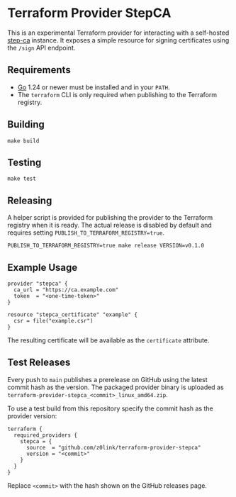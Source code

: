 # Terraform Provider StepCA

This is an experimental Terraform provider for interacting with a self-hosted [step-ca](https://github.com/smallstep/certificates) instance. It exposes a simple resource for signing certificates using the `/sign` API endpoint.

## Requirements

* [Go](https://go.dev/) 1.24 or newer must be installed and in your `PATH`.
* The `terraform` CLI is only required when publishing to the Terraform registry.

## Building

```
make build
```

## Testing

```
make test
```

## Releasing

A helper script is provided for publishing the provider to the Terraform registry when it is ready. The actual release is disabled by default and requires setting `PUBLISH_TO_TERRAFORM_REGISTRY=true`.

```
PUBLISH_TO_TERRAFORM_REGISTRY=true make release VERSION=v0.1.0
```

## Example Usage

```
provider "stepca" {
  ca_url = "https://ca.example.com"
  token  = "<one-time-token>"
}

resource "stepca_certificate" "example" {
  csr = file("example.csr")
}
```

The resulting certificate will be available as the `certificate` attribute.

## Test Releases

Every push to `main` publishes a prerelease on GitHub using the latest commit
hash as the version. The packaged provider binary is uploaded as
`terraform-provider-stepca_<commit>_linux_amd64.zip`.

To use a test build from this repository specify the commit hash as the provider
version:

```hcl
terraform {
  required_providers {
    stepca = {
      source  = "github.com/z0link/terraform-provider-stepca"
      version = "<commit>"
    }
  }
}
```

Replace `<commit>` with the hash shown on the GitHub releases page.
